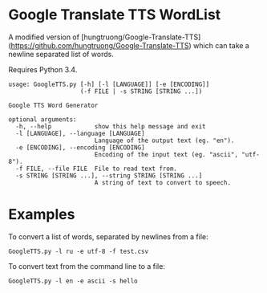 Google Translate TTS WordList
====================

A modified version of
[hungtruong/Google-Translate-TTS]
(https://github.com/hungtruong/Google-Translate-TTS)
which can take a newline separated list of words.

Requires Python 3.4.

```
usage: GoogleTTS.py [-h] [-l [LANGUAGE]] [-e [ENCODING]]
                    (-f FILE | -s STRING [STRING ...])

Google TTS Word Generator

optional arguments:
  -h, --help            show this help message and exit
  -l [LANGUAGE], --language [LANGUAGE]
                        Language of the output text (eg. "en").
  -e [ENCODING], --encoding [ENCODING]
                        Encoding of the input text (eg. "ascii", "utf-8").
  -f FILE, --file FILE  File to read text from.
  -s STRING [STRING ...], --string STRING [STRING ...]
                        A string of text to convert to speech.
```


Examples
===================

To convert a list of words, separated by newlines from a file:

```
GoogleTTS.py -l ru -e utf-8 -f test.csv
```

To convert text from the command line to a file:

```
GoogleTTS.py -l en -e ascii -s hello
```

